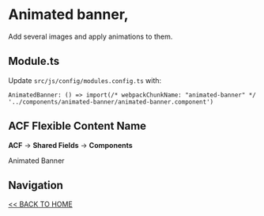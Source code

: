 # Animated banner,

Add several images and apply animations to them.

## Module.ts

Update `src/js/config/modules.config.ts` with:

`AnimatedBanner: () => import(/* webpackChunkName: "animated-banner" */ '../components/animated-banner/animated-banner.component')`

## ACF Flexible Content Name

**ACF** -> **Shared Fields** -> **Components**

Animated Banner

## Navigation

[<< BACK TO HOME](../README.md)
